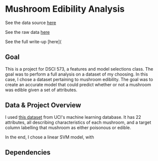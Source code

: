 # Mushroom Edibility Analysis

See the data source [here](http://archive.ics.uci.edu/ml/datasets/Mushroom)

See the raw data [here](https://github.com/siobhanmccarter/mushroom-analysis/blob/master/data/agaricus-lepiota.data.csv)

See the full write-up [here](

## Goal

This is a project for DSCI 573, a features and model selections class. The goal was to perform a full analysis on a dataset of my choosing. In this case, I chose a dataset pertaining to mushroom edibility. The goal was to create an accurate model that could predict whether or not a mushroom was edible given a set of attributes.

## Data & Project Overview

I used [this dataset](http://archive.ics.uci.edu/ml/datasets/Mushroom) from UCI's machine learning database. It has 22 attributes, all describing characteristics of each mushroom, and a target column labelling that mushroom as either poisonous or edible.

In the end, I chose a linear SVM model, with 

## Dependencies